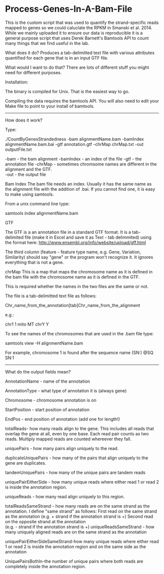 Process-Genes-In-A-Bam-File
===========================

This is the custom script that was used to quantify the strand-specific reads mapped to genes so we could caluclate 
the RPKM in Smanski et al. 2014.  While we mainly uploaded it to ensure our data is reproducible it is a general purpose
script that uses Derek Barnett's Bamtools API to count many things that we find useful in the lab.


What does it do?
Produces a tab-delimitted text file with various attributes quantified for each gene that is in an input GTF file. 

What would I want to do that?
There are lots of different stuff you might need for different purposes.


Installation:

The binary is compiled for Unix.  That is the easiest way to go.

Compiling the data requires the bamtools API.  You will also need to edit your Make file to point to your install of 
bamtools.


--------------------------------------
How does it work? 

Type:

./CountByGenesStrandedness -bam alignmentName.bam -bamIndex alignmentName.bam.bai -gtf annotation.gtf -chrMap chrMap.txt -out outputFile.txt 


-bam - the bam alignment
-bamIndex - an index of the file 
-gtf - the annotation file
-chrMap - sometimes chromsome names are different in the alignment and the GTF.  
-out - the output file


Bam Index
The bam file needs an index.  Usually it has the same name as the alignment file with the addition of .bai.  If you cannot find one, 
it is easy to make using samtools.

From a unix command line type:

samtools index alignmentName.bam


GTF

The GTF is a an annotation file in a standard GTF format.  It is a tab-delimited file (make it in Excel and save it as Text - tab delimmited) using the format here:
http://www.ensembl.org/info/website/upload/gff.html

The third column (feature - feature type name, e.g. Gene, Variation, Similarity) should say "gene" or the program won't recognize it.  It ignores everything that is not a gene.

chrMap
This is a map that maps the chromosome name as it is defined in the bam file with the chromosome name as it is defined in the GTF.

This is required whether the names in the two files are the same or not.

The file is a tab-delimitted text file as follows:

Chr_name_from_the_annotation[tab]Chr_name_from_the_alignment

e.g.:

chr1	1
mito	MT
chrY	Y

To see the names of the chromosomes that are used in the .bam file type:

samtools view -H alignmentName.bam

For example, chromosome 1 is found after the sequence name (SN:)
@SQ     SN:1 


---------------------------------------------
What do the output fields mean?

AnnotationName - name of the annotation

AnnotationType - what type of annotation it is (always gene)

Chromosome - chromosome annotation is on

StartPosition - start position of annotation

EndPos - end position of annotation (add one for length!)

totalReads- how many reads align to the gene.  This includes all reads that overlap the gene at all, even by one base.  Each read pair counts as two reads.  Multiply mapped reads are counted whereever they fall.

uniquePairs - how many pairs align uniquely to the read.

duplicateUniquePairs - how many of the pairs that align uniquely to the gene are duplicates.

tandemUniquePairs - how many of the unique pairs are tandem reads

uniquePairEitherSide - how many unique reads where either read 1 or read 2 is inside the annotation region.

uniqueReads - how many read align uniquely to this region.

totalReadsSameStrand - how many reads are on the same strand as the annotation.  I define "same strand" as follows:
	First read on the same strand as the annotation
	 (e.g. + strand if the annotation strand is +)
	Second read on the opposite strand at the annotation  
	(e.g. - strand if the annotation strand is +)
uniqueReadsSameStrand - how many uniquely aligned reads are on the same strand as the annotation

uniquePairEitherSideSameStrand-how many unique reads where either read 1 or read 2 is inside the annotation region and on the same side as the annotation

UniquePairsBothIn-the number of unique pairs where both reads are completely inside the annotation region.



